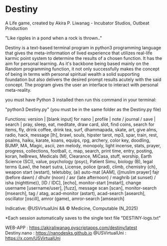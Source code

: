 # Destiny

A Life game, created by Akira P. Liwanag -  Incubator Studios, Outbeat Production

"Like ripples in a pond when a rock is thrown.."

Destiny is a text-based terminal program in python3 programming language that gives the meta-information of lived experience that utilizes real-life karmic point system to determine the results of a chosen function. It has the aim for personal learning. As it's backbone being based mainly on the Random programming function, it not only successfully makes the concept of being in terms with personal spiritual wealth a solid supporting foundation but also delivers the desired prompt results acutely with the said concept. The program gives the user an interface to interact with personal meta-reality.

you must have Python 3 installed then run this command in your terminal:

"python3 Destiny.py" (you must be in the same folder as the Destiny.py file)

Functions: version | [blank input] for nano | profile | note / journal / save | search | pray, sleep, eat, meditate, draw card, slot, find coins, search for items, fly, drink coffee, drink tea, surf, dhammapada, skate, art, give alms, radio, hack, message [lh], brawl, souls, hipster tarot, mp3, spar, train, rest, psalms, haiku, karate, koans, equips, rpg, archery, color key, doodling, BUMP, MA, Magic, ascii, zen melody, monopoly, light incense, stats, prayer, progress, collections, football, c, map, search, print time, entry, posting, koran, heBrews, Medicals (M), Clearance, MiCasa, stuff, worship, Earth Science (SCI), value, psychology (psyc), Patient Simu, biology (B), legal terms (Law), the heart sutra, License, police (prad), climb, chemistry (ch), weapon start (wstart), teletubby, (ai) auto-mat [AAM], {[muslim prayer] fajr (before dawn) / dhuhr (noon) / asr (late afternoon) / maghrib (at sunset) / isha (nighttime)}, [ID / IDC], [echo], monitor-start [mstart], change username [username/user], [fuzz], message scan [scan], monitor-search [msearch], tag / atag, acad-monitor (astart), acad-search [asearch], oscillator [oscill], amror (game), amror-search [amsearch]

Indicative: @USVirtualUni && © Medicine, Computable (N_2025)

*Each session automatically saves to the single text file "DESTINY-logs.txt"

WEB-APP : https://akiraliwanag.pyscriptapps.com/destiny/latest Destiny.nano : https://nanodesks.github.io @USVirtualUni : https://x.com/USVirtualUni

